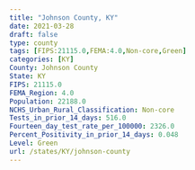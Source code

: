 ```yaml
---
title: "Johnson County, KY"
date: 2021-03-28
draft: false
type: county
tags: [FIPS:21115.0,FEMA:4.0,Non-core,Green]
categories: [KY]
County: Johnson County
State: KY
FIPS: 21115.0
FEMA_Region: 4.0
Population: 22188.0
NCHS_Urban_Rural_Classification: Non-core
Tests_in_prior_14_days: 516.0
Fourteen_day_test_rate_per_100000: 2326.0
Percent_Positivity_in_prior_14_days: 0.048
Level: Green
url: /states/KY/johnson-county
---
```



